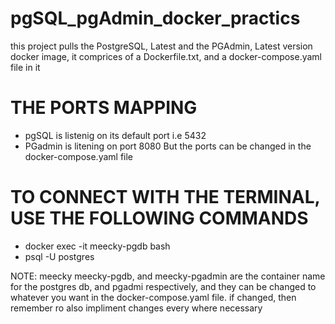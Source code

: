 # pgSQL_pgAdmin_docker_practics
this project pulls the PostgreSQL, Latest and the PGAdmin, Latest version docker image,
it comprices of a Dockerfile.txt, and a docker-compose.yaml file in it

# THE PORTS MAPPING
- pgSQL is listenig on its default port i.e 5432
- PGadmin is litening on port 8080
But the ports can be changed in the docker-compose.yaml file

# TO CONNECT WITH THE TERMINAL, USE THE FOLLOWING COMMANDS
- docker exec -it meecky-pgdb bash
- psql -U postgres

NOTE: meecky meecky-pgdb, and meecky-pgadmin are the container name for the postgres db, and pgadmi respectively,
and they can be changed to whatever you want in the docker-compose.yaml file.
if changed, then remember ro also impliment changes every where necessary
